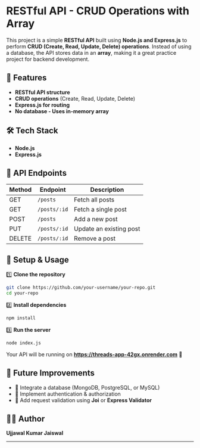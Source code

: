 # RESTful API - CRUD Operations with Array  

This project is a simple **RESTful API** built using **Node.js and Express.js** to perform **CRUD (Create, Read, Update, Delete) operations**. Instead of using a database, the API stores data in an **array**, making it a great practice project for backend development.  

## 🚀 Features  
- **RESTful API structure**  
- **CRUD operations** (Create, Read, Update, Delete)  
- **Express.js for routing**  
- **No database - Uses in-memory array**  

## 🛠️ Tech Stack  
- **Node.js**  
- **Express.js**  

## 📌 API Endpoints  

| Method | Endpoint       | Description            |
|--------|---------------|------------------------ |
| GET    | `/posts`      | Fetch all posts         |
| GET    | `/posts/:id`  | Fetch a single post     |
| POST   | `/posts`      | Add a new post          |
| PUT    | `/posts/:id`  | Update an existing post |
| DELETE | `/posts/:id`  | Remove a post           |

## 🔧 Setup & Usage  

1️⃣ **Clone the repository**  
```bash
git clone https://github.com/your-username/your-repo.git
cd your-repo
```

2️⃣ **Install dependencies**  
```bash
npm install
```

3️⃣ **Run the server**  
```bash
node index.js
```
Your API will be running on **https://threads-app-42gx.onrender.com** 🚀  

## 📌 Future Improvements  
- 🔹 Integrate a database (MongoDB, PostgreSQL, or MySQL)  
- 🔹 Implement authentication & authorization  
- 🔹 Add request validation using **Joi** or **Express Validator**  

## 👨‍💻 Author  
**Ujjawal Kumar Jaiswal**  

---

